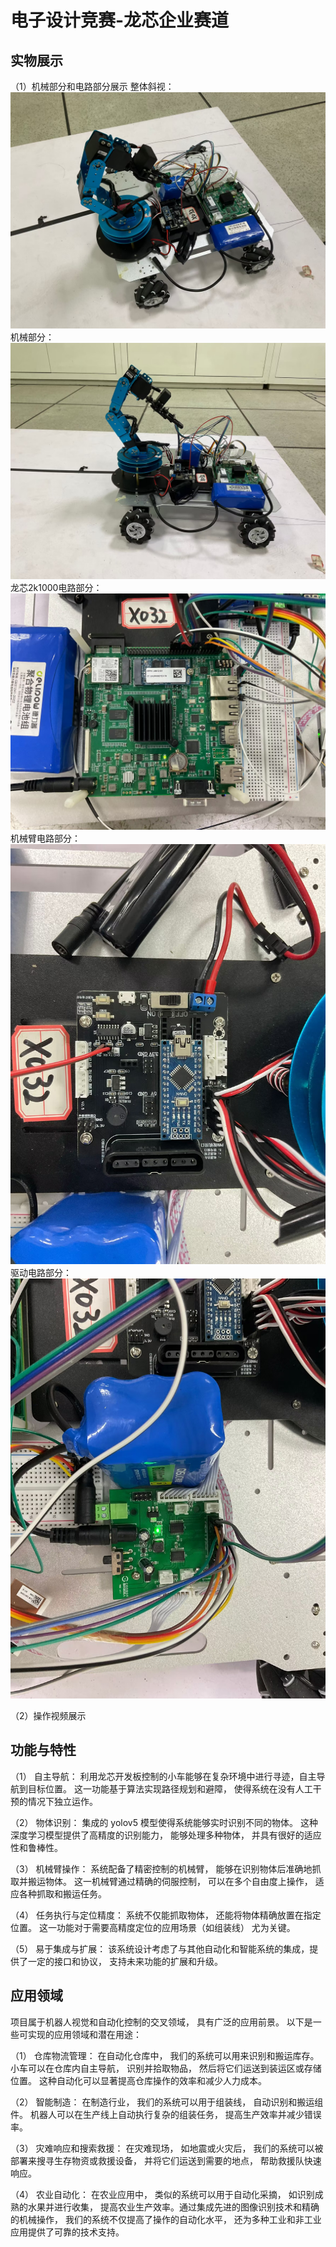 # 电子设计竞赛-龙芯企业赛道

## 实物展示

（1）机械部分和电路部分展示
整体斜视：
![整体斜视](images/整体斜视.jpg)
机械部分：
![机械部分](images/机械部分.jpg)
龙芯2k1000电路部分：
![龙芯2k1000电路部分](images/龙芯2k1000电路部分.jpg)
机械臂电路部分：
![机械臂电路部分](images/机械臂电路部分.jpg)
驱动电路部分：
![驱动电路部分](images/驱动电路部分.jpg)

（2）操作视频展示


## 功能与特性

（1） 自主导航： 利用龙芯开发板控制的小车能够在复杂环境中进行寻迹，自主导航到目标位置。 这一功能基于算法实现路径规划和避障， 使得系统在没有人工干预的情况下独立运作。

（2） 物体识别： 集成的 yolov5 模型使得系统能够实时识别不同的物体。 这种深度学习模型提供了高精度的识别能力， 能够处理多种物体， 并具有很好的适应性和鲁棒性。

（3） 机械臂操作： 系统配备了精密控制的机械臂， 能够在识别物体后准确地抓取并搬运物体。 这一机械臂通过精确的伺服控制， 可以在多个自由度上操作， 适应各种抓取和搬运任务。

（4） 任务执行与定位精度： 系统不仅能抓取物体， 还能将物体精确放置在指定位置。 这一功能对于需要高精度定位的应用场景（如组装线） 尤为关键。

（5） 易于集成与扩展： 该系统设计考虑了与其他自动化和智能系统的集成，提供了一定的接口和协议， 支持未来功能的扩展和升级。

## 应用领域
项目属于机器人视觉和自动化控制的交叉领域， 具有广泛的应用前景。 以下是一些可实现的应用领域和潜在用途：

（1） 仓库物流管理： 在自动化仓库中， 我们的系统可以用来识别和搬运库存。 小车可以在仓库内自主导航， 识别并拾取物品， 然后将它们运送到装运区或存储位置。 这种自动化可以显著提高仓库操作的效率和减少人力成本。

（2） 智能制造： 在制造行业， 我们的系统可以用于组装线， 自动识别和搬运组件。 机器人可以在生产线上自动执行复杂的组装任务， 提高生产效率并减少错误率。

（3） 灾难响应和搜索救援： 在灾难现场， 如地震或火灾后， 我们的系统可以被部署来搜寻生存物资或救援设备， 并将它们运送到需要的地点， 帮助救援队快速响应。

（4） 农业自动化： 在农业应用中， 类似的系统可以用于自动化采摘， 如识别成熟的水果并进行收集， 提高农业生产效率。通过集成先进的图像识别技术和精确的机械操作， 我们的系统不仅提高了操作的自动化水平， 还为多种工业和非工业应用提供了可靠的技术支持。
